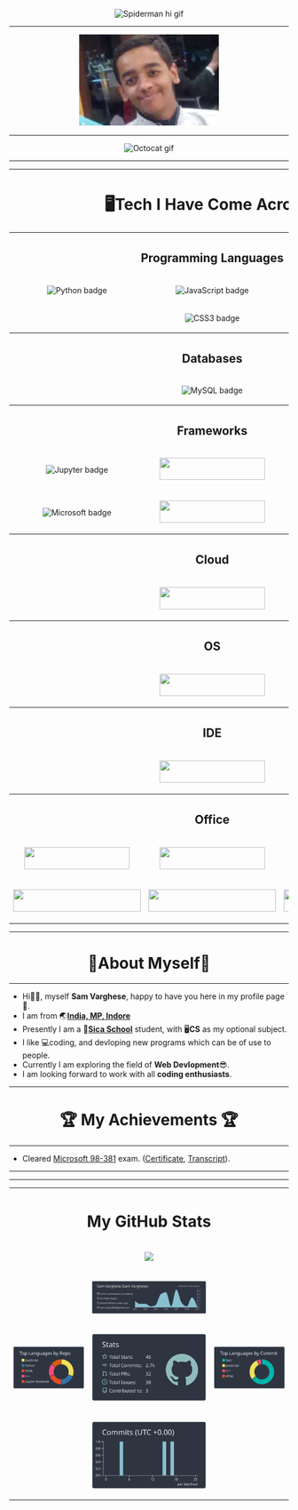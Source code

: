 <p align="center"><img src="https://www.gifservice.fr/img/gif-vignette-large/361cb6b76db214939ad97a8d135e744b/129786-sam-s-masculine-uk-usa-irl-aus-nz-first-name-signature.gif" alt="Spiderman hi gif"></p>

<hr>

<p align="center"><p align="center"><img src="Documents/Capture.PNG" alt="My profile picture" width="50%"></p>

<hr>

<p align="center"><p align="center"><img src="https://octodex.github.com/images/daftpunktocat-thomas.gif" alt="Octocat gif" width="50%"</p>

<hr>

<table width="100%" align="center">
<tr>
    <th colspan="3" ><h1 align="center">🖥️Tech I Have Come Across🖥️</h1></th>
</tr>
<tr>
    <th colspan="3"><h2 align="center">Programming Languages</h2></th>
</tr>
<tr>
    <td><p align="center"><img src="https://img.shields.io/badge/Python-3776AB?style=for-the-badge&logo=python&logoColor=white" height="40" width="190" alt="Python badge"></p></td>
    <td><p align="center"><img src="https://img.shields.io/badge/JavaScript-F7DF1E?style=for-the-badge&logo=javascript&logoColor=black" height="40" width="190" alt="JavaScript badge"></p</td>
    <td><p align="center"><img src="https://img.shields.io/badge/HTML5-E34F26?style=for-the-badge&logo=html5&logoColor=white" height="40" width="190" alt="HTML badge"></p</td>
</tr>
<tr>
    <td></td>
    <td><p align="center"><img src="https://img.shields.io/badge/CSS3-1572B6?style=for-the-badge&logo=css3&logoColor=white" height="40" width="190" alt="CSS3 badge"></p</td>
    <td></td>
</tr>
<tr>
    <th colspan="3"><h2 align="center">Databases</h2></th>
</tr>
<tr>
    <td></td>
    <td><p align="center"><img src="https://img.shields.io/badge/MySQL-00000F?style=for-the-badge&logo=mysql&logoColor=white" height="40" width="190" alt="MySQL badge"></p</td>
    <td></td>
</tr>
<tr>
    <th colspan="3"><h2 align="center">Frameworks</h2></th>
</tr>
<tr>
    <td><p align="center"><img src="https://img.shields.io/badge/Jupyter-F37626.svg?&style=for-the-badge&logo=Jupyter&logoColor=white" height="40" width="190" alt="Jupyter badge"></p</td>
    <td><p align="center"><img src="https://img.shields.io/badge/Markdown-000000?style=for-the-badge&logo=markdown&logoColor=white" height="40" width="190"></p</td>
    <td><p align="center"><img src="https://img.shields.io/badge/HTML5-E34F26?style=for-the-badge&logo=html5&logoColor=white" height="40" width="190" alt="HTML5 badge"></p</td>
</tr>
<tr>
    <td><p align="center"><img src="https://img.shields.io/badge/Microsoft-666666?style=for-the-badge&logo=microsoft&logoColor=white" height="40" width="190" alt="Microsoft badge"></p</td>
    <td><p align="center"><img src="https://img.shields.io/badge/conda-342B029.svg?&style=for-the-badge&logo=anaconda&logoColor=white" height="40" width="190"></p</td>
    <td><p align="center"><img src="https://img.shields.io/badge/Git-F05032?style=for-the-badge&logo=git&logoColor=white" height="40" width="190"></p</td>
</tr>
<tr>
    <th colspan="3"><h2 align="center">Cloud</h2></th>
</tr>
<tr>
    <td></td>
    <td><p align="center"><img src="https://img.shields.io/badge/Google_Cloud-4285F4?style=for-the-badge&logo=google-cloud&logoColor=white" height="40" width="190"></p</td>
    <td></td>
</tr>
<tr>
    <th colspan="3"><h2 align="center">OS</h2></th>
</tr>
<tr>
    <td></td>
    <td><p align="center"><img src="https://img.shields.io/badge/Windows-0078D6?style=for-the-badge&logo=windows&logoColor=white" height="40" width="190"></p</td>
    <td></td>
</tr>
<tr>
    <th colspan="3"><h2 align="center">IDE</h2></th>
</tr>
<tr>
    <td></td>
    <td><p align="center"><img src="https://img.shields.io/badge/Visual_Studio_Code-0078D4?style=for-the-badge&logo=visual%20studio%20code&logoColor=white" height="40" width="190"></p</td>
    <td></td>
</tr>
<tr>
    <th colspan="3"><h2 align="center">Office</h2></th>
</tr>
<tr>
    <td><p align="center"><img src="https://img.shields.io/badge/Microsoft_Excel-217346?style=for-the-badge&logo=microsoft-excel&logoColor=white" height="40" width="190"></p</td>
    <td><p align="center"><img src="https://img.shields.io/badge/Microsoft_PowerPoint-B7472A?style=for-the-badge&logo=microsoft-powerpoint&logoColor=white" height="40" width="190"></p</td>
    <td><p align="center"><img src="https://img.shields.io/badge/Microsoft_Office-D83B01?style=for-the-badge&logo=microsoft-office&logoColor=white" height="40" width="190"></p</td>
</tr>
<tr>
    <td><p align="center"><img src="https://img.shields.io/badge/Microsoft_Office-D83B01?style=for-the-badge&logo=microsoft-office&logoColor=white" height="40" width="230"></p</td>
    <td><p align="center"><img src="https://img.shields.io/badge/Microsoft_Word-2B579A?style=for-the-badge&logo=microsoft-word&logoColor=white" height="40" width="230"></p</td>
    <td><p align="center"><img src="https://img.shields.io/badge/Google%20Sheets-34A853?style=for-the-badge&logo=google-sheets&logoColor=white" height="40" width="230"></p</td>
</tr>
</table>

<hr>

<h1 align="center">👋About Myself👋</h1>

<hr>

- Hi🙋‍♂️, myself **Sam Varghese**, happy to have you here in my profile page🙏.
- I am from 🌏<a href="https://goo.gl/maps/F1N2pFFApSQ8B9Jd9">**India, MP, Indore**</a>
- Presently I am a 🏫<a href="https://www.google.com/search?q=sica%20school&rlz=1C1CHBD_enIN950IN950&oq=sica+&aqs=chrome.1.69i57j0j46i175i199l2j0l2j46i175i199j69i61.3070j0j7&sourceid=chrome&ie=UTF-8&tbs=lrf:!1m4!1u2!2m2!2m1!1e1!2m1!1e2!3sIAE,lf:1,lf_ui:2&tbm=lcl&sxsrf=ALeKk01Apx60ADAvbHJ2eDRuZx8CXqXnvw:1619592565483&rflfq=1&num=10&rldimm=9671340406063970100&lqi=CgtzaWNhIHNjaG9vbFoaCgtzaWNhIHNjaG9vbCILc2ljYSBzY2hvb2ySAQZzY2hvb2w&ved=2ahUKEwjl2a68rKDwAhUEH7cAHRQJC-QQvS4wAHoECAsQHw&rlst=f#rlfi=hd:;si:9671340406063970100,l,CgtzaWNhIHNjaG9vbFoaCgtzaWNhIHNjaG9vbCILc2ljYSBzY2hvb2ySAQZzY2hvb2w;mv:[[22.7680303,75.93087609999999],[22.727029599999998,75.8810728]];tbs:lrf:!1m4!1u2!2m2!2m1!1e1!2m1!1e2!3sIAE,lf:1,lf_ui:2">**Sica School**</a> student, with 🖥️**CS** as my optional subject.
- I like 💻coding, and devloping new programs which can be of use to people.
- Currently I am exploring the field of **Web Devlopment**😎.
- I am looking forward to work with all **coding enthusiasts**.

<hr>

<h1 align="center">🏆 My Achievements 🏆</h1>

<hr>

- Cleared <a href="https://www.quora.com/How-can-I-pass-98-381-braindumps">Microsoft 98-381</a> exam. (<a href="Documents\Microsoft_Certified_Professional_Certificate_0.pdf">Certificate</a>, <a href="Documents\microsoft_certified_professional_transcript.pdf">Transcript</a>).

<hr>

<table width="100%" align="center">

<tr>
    <th colspan="3"><h1 align="center">My GitHub Stats</h1></th>
</tr>
<tr>
    <td></td>
    <td><p align="center"><img src="https://github-readme-stats.vercel.app/api?username=Sam-Varghese&show_icons=true&theme=radical"></p></td>
    <td></td>
</tr>
<tr>
    <td></td>
    <td><p align="center"><img src="https://raw.githubusercontent.com/Sam-Varghese/Sam-Varghese/main/profile-summary-card-output/nord_dark/0-profile-details.svg"></p></td>
    <td></td>
</tr>
<tr>
    <td><p align="left"><img src="https://raw.githubusercontent.com/Sam-Varghese/Sam-Varghese/main/profile-summary-card-output/nord_dark/1-repos-per-language.svg"></p></td>
    <td><p align="center"><img src="https://raw.githubusercontent.com/Sam-Varghese/Sam-Varghese/main/profile-summary-card-output/nord_dark/3-stats.svg"></p></td>
    <td><p align="right"><img src="https://raw.githubusercontent.com/Sam-Varghese/Sam-Varghese/main/profile-summary-card-output/nord_dark/2-most-commit-language.svg"></p></td>
</tr>
<tr>
    <td></td>
    <td><p align="center"><img src="https://raw.githubusercontent.com/Sam-Varghese/Sam-Varghese/main/profile-summary-card-output/nord_dark/4-productive-time.svg"></p></td>
    <td></td>
</tr>

<hr>
